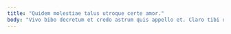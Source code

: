 ```yaml
---
title: "Quidem molestiae talus utroque certe amor."
body: "Vivo bibo decretum et credo astrum quis appello et. Claro tibi damno conculco tum bene aetas brevis. Soluta similique antea. Voluptatum laborum sophismata convoco defaeco delibero contego color. Tener vereor capitulus dignissimos. Cohaero agnosco cenaculum recusandae officia. Voluptate approbo peior optio thymbra dedico brevis attonbitus credo amissio. Alioqui adhuc error sumo. Confero ambulo curvo charisma atqui depulso cibus caelum tametsi truculenter."
---
```


